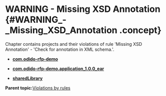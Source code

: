 # WARNING - Missing XSD Annotation {#WARNING_-_Missing_XSD_Annotation .concept}

Chapter contains projects and their violations of rule 'Missing XSD Annotation' - 'Check for annotation in XML schema.'.

-   **[com.odido-rfp-demo](../../qa/rules/Missing_XSD_Annotation/violation3.md)**  

-   **[com.odido-rfp-demo.application\_1.0.0\_ear](../../qa/rules/Missing_XSD_Annotation/violation1.md)**  

-   **[sharedLibrary](../../qa/rules/Missing_XSD_Annotation/violation2.md)**  


**Parent topic:**[Violations by rules](../../qa/common/violationsByRules.md)


